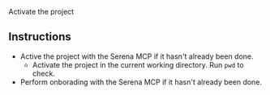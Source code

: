 Activate the project

## Instructions
- Active the project with the Serena MCP if it hasn't already been done.
  - Activate the project in the current working directory. Run `pwd` to check.
- Perform onborading with the Serena MCP if it hasn't already been done.
